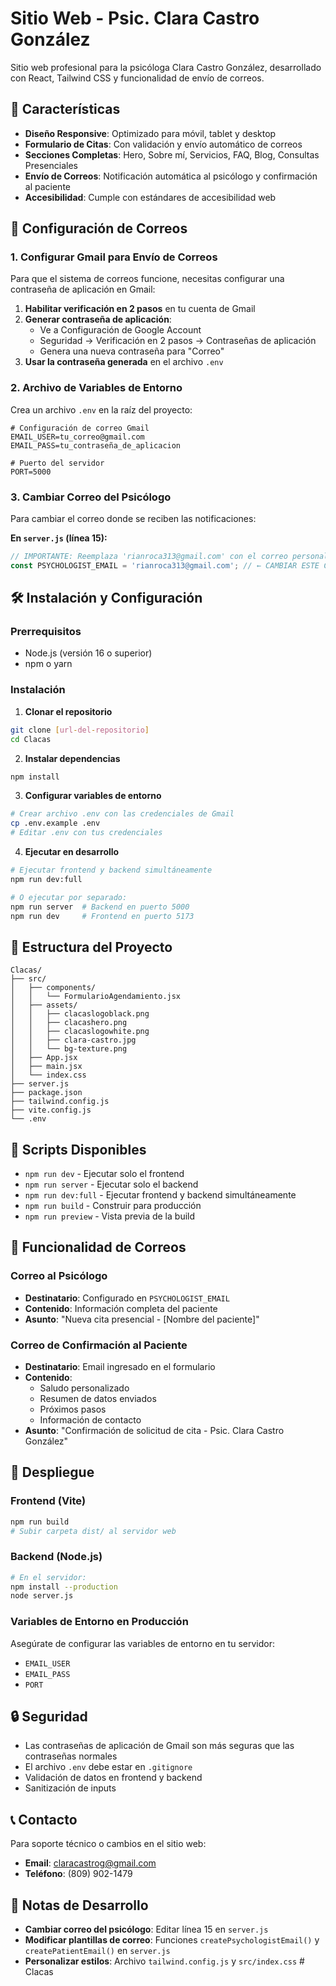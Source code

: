# Sitio Web - Psic. Clara Castro González

Sitio web profesional para la psicóloga Clara Castro González, desarrollado con React, Tailwind CSS y funcionalidad de envío de correos.

## 🚀 Características

- **Diseño Responsive**: Optimizado para móvil, tablet y desktop
- **Formulario de Citas**: Con validación y envío automático de correos
- **Secciones Completas**: Hero, Sobre mí, Servicios, FAQ, Blog, Consultas Presenciales
- **Envío de Correos**: Notificación automática al psicólogo y confirmación al paciente
- **Accesibilidad**: Cumple con estándares de accesibilidad web

## 📧 Configuración de Correos

### 1. Configurar Gmail para Envío de Correos

Para que el sistema de correos funcione, necesitas configurar una contraseña de aplicación en Gmail:

1. **Habilitar verificación en 2 pasos** en tu cuenta de Gmail
2. **Generar contraseña de aplicación**:
   - Ve a Configuración de Google Account
   - Seguridad → Verificación en 2 pasos → Contraseñas de aplicación
   - Genera una nueva contraseña para "Correo"
3. **Usar la contraseña generada** en el archivo `.env`

### 2. Archivo de Variables de Entorno

Crea un archivo `.env` en la raíz del proyecto:

```env
# Configuración de correo Gmail
EMAIL_USER=tu_correo@gmail.com
EMAIL_PASS=tu_contraseña_de_aplicacion

# Puerto del servidor
PORT=5000
```

### 3. Cambiar Correo del Psicólogo

Para cambiar el correo donde se reciben las notificaciones:

**En `server.js` (línea 15):**
```javascript
// IMPORTANTE: Reemplaza 'rianroca313@gmail.com' con el correo personal deseado
const PSYCHOLOGIST_EMAIL = 'rianroca313@gmail.com'; // ← CAMBIAR ESTE CORREO
```

## 🛠️ Instalación y Configuración

### Prerrequisitos
- Node.js (versión 16 o superior)
- npm o yarn

### Instalación

1. **Clonar el repositorio**
```bash
git clone [url-del-repositorio]
cd Clacas
```

2. **Instalar dependencias**
```bash
npm install
```

3. **Configurar variables de entorno**
```bash
# Crear archivo .env con las credenciales de Gmail
cp .env.example .env
# Editar .env con tus credenciales
```

4. **Ejecutar en desarrollo**
```bash
# Ejecutar frontend y backend simultáneamente
npm run dev:full

# O ejecutar por separado:
npm run server  # Backend en puerto 5000
npm run dev     # Frontend en puerto 5173
```

## 📁 Estructura del Proyecto

```
Clacas/
├── src/
│   ├── components/
│   │   └── FormularioAgendamiento.jsx
│   ├── assets/
│   │   ├── clacaslogoblack.png
│   │   ├── clacashero.png
│   │   ├── clacaslogowhite.png
│   │   ├── clara-castro.jpg
│   │   └── bg-texture.png
│   ├── App.jsx
│   ├── main.jsx
│   └── index.css
├── server.js
├── package.json
├── tailwind.config.js
├── vite.config.js
└── .env
```

## 🔧 Scripts Disponibles

- `npm run dev` - Ejecutar solo el frontend
- `npm run server` - Ejecutar solo el backend
- `npm run dev:full` - Ejecutar frontend y backend simultáneamente
- `npm run build` - Construir para producción
- `npm run preview` - Vista previa de la build

## 📧 Funcionalidad de Correos

### Correo al Psicólogo
- **Destinatario**: Configurado en `PSYCHOLOGIST_EMAIL`
- **Contenido**: Información completa del paciente
- **Asunto**: "Nueva cita presencial - [Nombre del paciente]"

### Correo de Confirmación al Paciente
- **Destinatario**: Email ingresado en el formulario
- **Contenido**: 
  - Saludo personalizado
  - Resumen de datos enviados
  - Próximos pasos
  - Información de contacto
- **Asunto**: "Confirmación de solicitud de cita - Psic. Clara Castro González"

## 🚀 Despliegue

### Frontend (Vite)
```bash
npm run build
# Subir carpeta dist/ al servidor web
```

### Backend (Node.js)
```bash
# En el servidor:
npm install --production
node server.js
```

### Variables de Entorno en Producción
Asegúrate de configurar las variables de entorno en tu servidor:
- `EMAIL_USER`
- `EMAIL_PASS`
- `PORT`

## 🔒 Seguridad

- Las contraseñas de aplicación de Gmail son más seguras que las contraseñas normales
- El archivo `.env` debe estar en `.gitignore`
- Validación de datos en frontend y backend
- Sanitización de inputs

## 📞 Contacto

Para soporte técnico o cambios en el sitio web:
- **Email**: claracastrog@gmail.com
- **Teléfono**: (809) 902-1479

## 📝 Notas de Desarrollo

- **Cambiar correo del psicólogo**: Editar línea 15 en `server.js`
- **Modificar plantillas de correo**: Funciones `createPsychologistEmail()` y `createPatientEmail()` en `server.js`
- **Personalizar estilos**: Archivo `tailwind.config.js` y `src/index.css` #   C l a c a s  
 